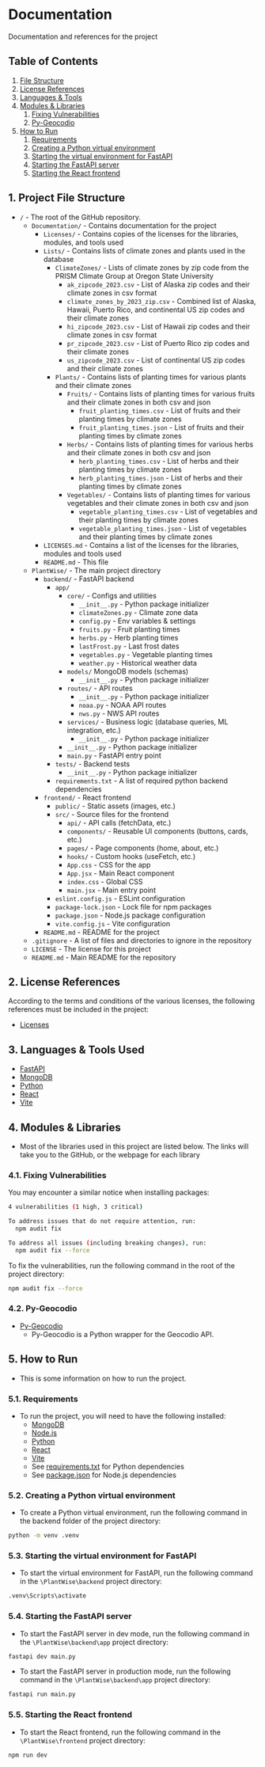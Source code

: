 # Documentation
Documentation and references for the project

## Table of Contents
1. [File Structure](#1-project-file-structure)
2. [License References](#2-license-references)
3. [Languages & Tools](#3-languages--tools-used)
4. [Modules & Libraries](#4-modules--libraries)
    1. [Fixing Vulnerabilities](#41-fixing-vulnerabilities)
    2. [Py-Geocodio](#42-py-geocodio)
5. [How to Run](#5-how-to-run)
    1. [Requirements](#51-requirements)
    2. [Creating a Python virtual environment](#52-creating-a-python-virtual-environment)
    3. [Starting the virtual environment for FastAPI](#53-starting-the-virtual-environment-for-fastapi)
    4. [Starting the FastAPI server](#54-starting-the-fastapi-server)
    5. [Starting the React frontend](#55-starting-the-react-frontend)


## 1. Project File Structure
- `/` - The root of the GitHub repository.
  - `Documentation/` - Contains documentation for the project
    - `Licenses/` - Contains copies of the licenses for the libraries, modules, and tools used
    - `Lists/` - Contains lists of climate zones and plants used in the database
      - `ClimateZones/` - Lists of climate zones by zip code from the PRISM Climate Group at Oregon State University
        - `ak_zipcode_2023.csv` - List of Alaska zip codes and their climate zones in csv format
        - `climate_zones_by_2023_zip.csv` - Combined list of Alaska, Hawaii, Puerto Rico, and continental US zip codes and their climate zones
        - `hi_zipcode_2023.csv` - List of Hawaii zip codes and their climate zones in csv format
        - `pr_zipcode_2023.csv` - List of Puerto Rico zip codes and their climate zones
        - `us_zipcode_2023.csv` - List of continental US zip codes and their climate zones
      - `Plants/` - Contains lists of planting times for various plants and their climate zones
        - `Fruits/` - Contains lists of planting times for various fruits and their climate zones in both csv and json
          - `fruit_planting_times.csv` - List of fruits and their planting times by climate zones
          - `fruit_planting_times.json` - List of fruits and their planting times by climate zones
        - `Herbs/` - Contains lists of planting times for various herbs and their climate zones in both csv and json
          - `herb_planting_times.csv` - List of herbs and their planting times by climate zones
          - `herb_planting_times.json` - List of herbs and their planting times by climate zones
        - `Vegetables/` - Contains lists of planting times for various vegetables and their climate zones in both csv and json
          - `vegetable_planting_times.csv` - List of vegetables and their planting times by climate zones
          - `vegetable_planting_times.json` - List of vegetables and their planting times by climate zones
    - `LICENSES.md` - Contains a list of the licenses for the libraries, modules and tools used
    - `README.md` - This file
  - `PlantWise/` - The main project directory
    - `backend/` - FastAPI backend
      - `app/`
        - `core/` - Configs and utilities
          - `__init__.py` - Python package initializer
          - `climateZones.py` - Climate zone data
          - `config.py` - Env variables & settings
          - `fruits.py` - Fruit planting times
          - `herbs.py` - Herb planting times
          - `lastFrost.py` - Last frost dates
          - `vegetables.py` - Vegetable planting times
          - `weather.py` - Historical weather data
        - `models/` MongoDB models (schemas)
          - `__init__.py` - Python package initializer
        - `routes/` - API routes
          - `__init__.py` - Python package initializer
          - `noaa.py` - NOAA API routes
          - `nws.py` - NWS API routes
        - `services/` - Business logic (database queries, ML integration, etc.)
          - `__init__.py` - Python package initializer
        - `__init__.py` - Python package initializer
        - `main.py` - FastAPI entry point
      - `tests/` - Backend tests
        - `__init__.py` - Python package initializer
      - `requirements.txt` - A list of required python backend dependencies
    - `frontend/` - React frontend
      - `public/` - Static assets (images, etc.)
      - `src/` - Source files for the frontend
        - `api/` - API calls (fetchData, etc.)
          <!-- - `__init__.js` - Service initializer -->
        - `components/` - Reusable UI components (buttons, cards, etc.)
          <!-- - `__init__.js` - Component initializer -->
        - `pages/` - Page components (home, about, etc.)
          <!-- - `__init__.js` - Page initializer -->
        - `hooks/` - Custom hooks (useFetch, etc.)
          <!-- - `__init__.js` - Hook initializer -->
        - `App.css` - CSS for the app
        - `App.jsx` - Main React component
        - `index.css` - Global CSS
        - `main.jsx` - Main entry point
      - `eslint.config.js` - ESLint configuration
      - `package-lock.json` - Lock file for npm packages
      - `package.json` - Node.js package configuration
      - `vite.config.js` - Vite configuration
    - `README.md` - README for the project
  - `.gitignore` - A list of files and directories to ignore in the repository
  - `LICENSE` - The license for this project
  - `README.md` - Main README for the repository


## 2. License References
According to the terms and conditions of the various licenses, the following references must be included in the project:
- [Licenses](LICENSES.md)


## 3. Languages & Tools Used
- [FastAPI](https://fastapi.tiangolo.com/)
- [MongoDB](https://www.mongodb.com/)
- [Python](https://www.python.org/)
- [React](https://react.dev/)
- [Vite](https://vite.dev/)


## 4. Modules & Libraries
- Most of the libraries used in this project are listed below. The links will take you to the GitHub, or the webpage for each library

### 4.1. Fixing Vulnerabilities
You may encounter a similar notice when installing packages:
```bash
4 vulnerabilities (1 high, 3 critical)

To address issues that do not require attention, run:
  npm audit fix

To address all issues (including breaking changes), run:
  npm audit fix --force
```
To fix the vulnerabilities, run the following command in the root of the project directory:
```bash
npm audit fix --force
```

### 4.2. Py-Geocodio
- [Py-Geocodio](https://github.com/bennylope/pygeocodio)
  - Py-Geocodio is a Python wrapper for the Geocodio API.

## 5. How to Run
- This is some information on how to run the project.

### 5.1. Requirements
- To run the project, you will need to have the following installed:
  - [MongoDB](https://www.mongodb.com/)
  - [Node.js](https://nodejs.org/)
  - [Python](https://www.python.org/)
  - [React](https://react.dev/)
  - [Vite](https://vite.dev/)
  - See [requirements.txt](/PlantWise/backend/requirements.txt) for Python dependencies
  - See [package.json](/PlantWise/frontend/package.json) for Node.js dependencies

### 5.2. Creating a Python virtual environment
- To create a Python virtual environment, run the following command in the backend folder of the project directory:
```bash
python -m venv .venv
```

### 5.3. Starting the virtual environment for FastAPI
- To start the virtual environment for FastAPI, run the following command in the `\PlantWise\backend` project directory:
```bash
.venv\Scripts\activate
```

### 5.4. Starting the FastAPI server
- To start the FastAPI server in dev mode, run the following command in the `\PlantWise\backend\app` project directory:
```bash
fastapi dev main.py
```

- To start the FastAPI server in production mode, run the following command in the `\PlantWise\backend\app` project directory:
```bash
fastapi run main.py
```

### 5.5. Starting the React frontend
- To start the React frontend, run the following command in the `\PlantWise\frontend` project directory:
```bash
npm run dev
```